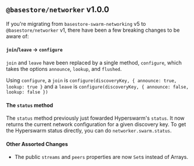 ## `@basestore/networker` v1.0.0

If you're migrating from `basestore-swarm-networking` v5 to `@basestore/networker` v1, there have been a few breaking changes to be aware of:

#### `join`/`leave` -> `configure`
`join` and `leave` have been replaced by a single method, `configure`, which takes the options `announce`, `lookup`, and `flushed`. 

Using `configure`, a `join` is `configure(discoveryKey, { announce: true, lookup: true }` and a `leave` is `configure(discoveryKey, { announce: false, lookup: false })`

#### The `status` method
The `status` method previously just fowarded Hyperswarm's `status`. It now returns the current network configuration for a given discovery key. To get the Hyperswarm status directly, you can do `networker.swarm.status`.

#### Other Assorted Changes
* The public `streams` and `peers` properties are now `Set`s instead of Arrays.

